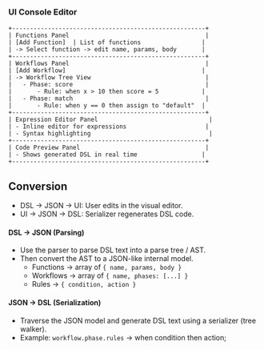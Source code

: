 ### UI Console Editor

```
+------------------------------------------------------+
| Functions Panel                                      |
| [Add Function]  | List of functions                 |
| -> Select function -> edit name, params, body       |
+------------------------------------------------------+
| Workflows Panel                                      |
| [Add Workflow]                                      |
| -> Workflow Tree View                                |
|   - Phase: score                                     |
|       - Rule: when x > 10 then score = 5            |
|   - Phase: match                                     |
|       - Rule: when y == 0 then assign to "default"  |
+------------------------------------------------------+
| Expression Editor Panel                               |
| - Inline editor for expressions                      |
| - Syntax highlighting                                 |
+------------------------------------------------------+
| Code Preview Panel                                   |
| - Shows generated DSL in real time                  |
+------------------------------------------------------+
```

## Conversion

- DSL → JSON → UI: User edits in the visual editor.
- UI → JSON → DSL: Serializer regenerates DSL code.

#### DSL → JSON (Parsing)

- Use the parser to parse DSL text into a parse tree / AST.
- Then convert the AST to a JSON-like internal model.
    - Functions → array of `{ name, params, body }`
    - Workflows → array of `{ name, phases: [...] }`
    - Rules → `{ condition, action }`

#### JSON → DSL (Serialization)

- Traverse the JSON model and generate DSL text using a serializer (tree walker).
- Example: `workflow.phase.rules` → when condition then action;